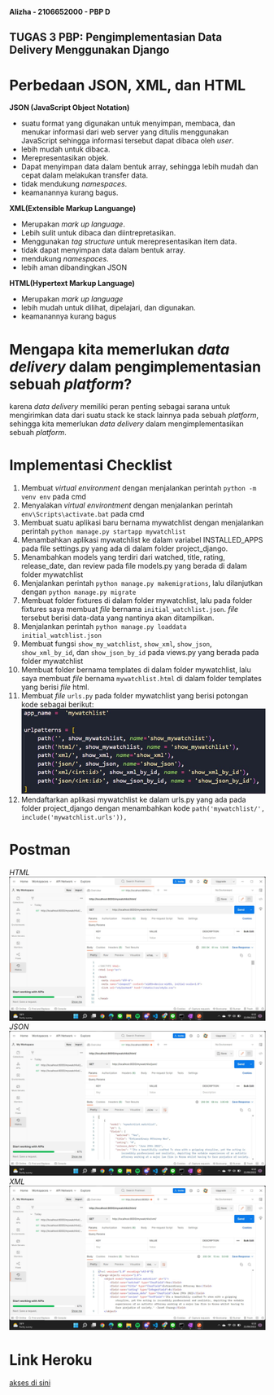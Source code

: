 **Alizha - 2106652000 - PBP D**

## TUGAS 3 PBP: Pengimplementasian Data Delivery Menggunakan Django

# Perbedaan JSON, XML, dan HTML
__JSON (JavaScript Object Notation)__
* suatu format yang digunakan untuk menyimpan, membaca, dan menukar informasi dari web server yang ditulis menggunakan JavaScript sehingga informasi tersebut dapat dibaca oleh *user*.
* lebih mudah untuk dibaca.
* Merepresentasikan objek.
* Dapat menyimpan data dalam bentuk array, sehingga lebih mudah dan cepat dalam melakukan transfer data.
* tidak mendukung *namespaces*.
* keamanannya kurang bagus.

__XML(Extensible Markup Languange)__
* Merupakan *mark up language*.
* Lebih sulit untuk dibaca dan diintrepretasikan.
* Menggunakan *tag structure* untuk merepresentasikan item data.
* tidak dapat menyimpan data dalam bentuk array.
* mendukung *namespaces*.
* lebih aman dibandingkan JSON

__HTML(Hypertext Markup Language)__
* Merupakan *mark up language*
* lebih mudah untuk dilihat, dipelajari, dan digunakan.
* keamanannya kurang bagus

# Mengapa kita memerlukan *data delivery* dalam pengimplementasian sebuah *platform*?
karena *data delivery* memiliki peran penting sebagai sarana untuk mengirimkan data dari suatu stack ke stack lainnya pada sebuah *platform*, sehingga kita memerlukan *data delivery* dalam mengimplementasikan sebuah *platform*.

# Implementasi Checklist
1. Membuat *virtual environment* dengan menjalankan perintah `python -m venv env` pada cmd
2. Menyalakan *virtual environtment* dengan menjalankan perintah `env\Scripts\activate.bat` pada cmd
3. Membuat suatu aplikasi baru bernama mywatchlist dengan menjalankan perintah `python manage.py startapp mywatchlist`
4. Menambahkan aplikasi mywatchlist ke dalam variabel INSTALLED_APPS pada file settings.py yang ada di dalam folder project_django.
5. Menambahkan models yang terdiri dari watched, title, rating, release_date, dan review pada file models.py yang berada di dalam folder mywatchlist
6. Menjalankan perintah `python manage.py makemigrations`, lalu dilanjutkan dengan `python manage.py migrate`
7. Membuat folder fixtures di dalam folder mywatchlist, lalu pada folder fixtures saya membuat *file* bernama `initial_watchlist.json`. *file* tersebut berisi data-data yang nantinya akan ditampilkan.
8. Menjalankan perintah `python manage.py loaddata initial_watchlist.json`
9. Membuat fungsi `show_my_watchlist`, `show_xml`, `show_json`, `show_xml_by_id`, dan `show_json_by_id` pada views.py yang berada pada folder mywatchlist
10. Membuat folder bernama templates di dalam folder mywatchlist, lalu saya membuat *file* bernama `mywatchlist.html` di dalam folder templates yang berisi *file* html.
11. Membuat *file* `urls.py` pada folder mywatchlist yang berisi potongan kode sebagai berikut:
![](https://raw.githubusercontent.com/alizhasubianto/Tugas2/main/mywatchlist/assets/Screenshot%202022-09-22%20070421.jpg)
12. Mendaftarkan aplikasi mywatchlist ke dalam urls.py yang ada pada folder project_django dengan menambahkan kode `path('mywatchlist/', include('mywatchlist.urls')),`

# Postman
_HTML_
![](https://raw.githubusercontent.com/alizhasubianto/Tugas2/main/mywatchlist/assets/html.jpg)
_JSON_
![](https://raw.githubusercontent.com/alizhasubianto/Tugas2/main/mywatchlist/assets/json.jpg)
_XML_
![](https://raw.githubusercontent.com/alizhasubianto/Tugas2/main/mywatchlist/assets/xml.jpg)

# Link Heroku
[akses di sini](https://tugas2-alizha.herokuapp.com/mywatchlist/)
